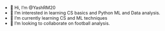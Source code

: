 - 👋 Hi, I’m @YashRM20
- 👀 I’m interested in learning CS basics and Python ML and Data analysis. 
- 🌱 I’m currently learning CS and ML techniques 
- 💞️ I’m looking to collaborate on football analysis. 

<!---
YashRM20/YashRM20 is a ✨ special ✨ repository because its `README.md` (this file) appears on your GitHub profile.
You can click the Preview link to take a look at your changes.
--->
